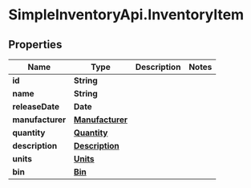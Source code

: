# SimpleInventoryApi.InventoryItem

## Properties
Name | Type | Description | Notes
------------ | ------------- | ------------- | -------------
**id** | **String** |  | 
**name** | **String** |  | 
**releaseDate** | **Date** |  | 
**manufacturer** | [**Manufacturer**](Manufacturer.md) |  | 
**quantity** | [**Quantity**](Quantity.md) |  | 
**description** | [**Description**](Description.md) |  | 
**units** | [**Units**](Units.md) |  | 
**bin** | [**Bin**](Bin.md) |  | 
